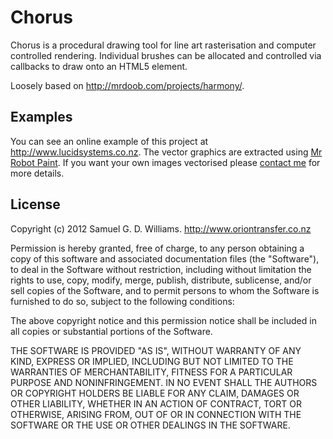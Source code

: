 # Chorus #

Chorus is a procedural drawing tool for line art rasterisation and computer controlled rendering. Individual brushes can be allocated and controlled via callbacks to draw onto an HTML5 <canvas> element.

Loosely based on <http://mrdoob.com/projects/harmony/>.

## Examples ##

You can see an online example of this project at <http://www.lucidsystems.co.nz>. The vector graphics are extracted using [Mr Robot Paint][1]. If you want your own images vectorised please [contact me][2] for more details.

[1]: http://www.oriontransfer.co.nz/research/mr-painting-robot/
[2]: http://www.oriontransfer.co.nz/welcome/contact-us

## License ##

Copyright (c) 2012 Samuel G. D. Williams. <http://www.oriontransfer.co.nz>

Permission is hereby granted, free of charge, to any person obtaining a copy
of this software and associated documentation files (the "Software"), to deal
in the Software without restriction, including without limitation the rights
to use, copy, modify, merge, publish, distribute, sublicense, and/or sell
copies of the Software, and to permit persons to whom the Software is
furnished to do so, subject to the following conditions:

The above copyright notice and this permission notice shall be included in
all copies or substantial portions of the Software.

THE SOFTWARE IS PROVIDED "AS IS", WITHOUT WARRANTY OF ANY KIND, EXPRESS OR
IMPLIED, INCLUDING BUT NOT LIMITED TO THE WARRANTIES OF MERCHANTABILITY,
FITNESS FOR A PARTICULAR PURPOSE AND NONINFRINGEMENT. IN NO EVENT SHALL THE
AUTHORS OR COPYRIGHT HOLDERS BE LIABLE FOR ANY CLAIM, DAMAGES OR OTHER
LIABILITY, WHETHER IN AN ACTION OF CONTRACT, TORT OR OTHERWISE, ARISING FROM,
OUT OF OR IN CONNECTION WITH THE SOFTWARE OR THE USE OR OTHER DEALINGS IN
THE SOFTWARE.
